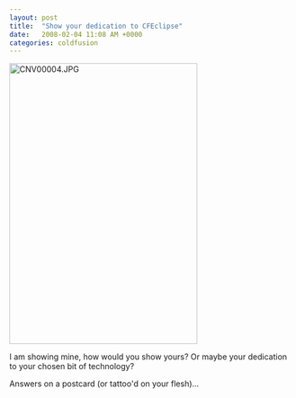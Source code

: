 ```yaml
---
layout: post
title:  "Show your dedication to CFEclipse"
date:   2008-02-04 11:08 AM +0000
categories: coldfusion
---
```

<a href="http://www.flickr.com/photos/markdrew/2241223343/" title="CNV00004.JPG by cybersonic, on Flickr"><img src="http://farm3.static.flickr.com/2045/2241223343_6cbb638022.jpg" width="334" height="500" alt="CNV00004.JPG" /></a>

I am showing mine, how would you show yours? Or maybe your dedication to your chosen bit of technology?

Answers on a postcard (or tattoo'd on your flesh)...